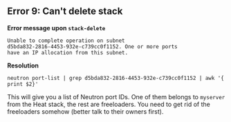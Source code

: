 ## Error 9: Can't delete stack

**Error message upon `stack-delete`**

```
Unable to complete operation on subnet
d5bda832-2816-4453-932e-c739cc0f1152. One or more ports
have an IP allocation from this subnet.
```

**Resolution**

```
neutron port-list | grep d5bda832-2816-4453-932e-c739cc0f1152 | awk '{ print $2}'
```

This will give you a list of Neutron port IDs. One of them belongs to
`myserver` from the Heat stack, the rest are freeloaders. You need to get rid
of the freeloaders somehow (better talk to their owners first).

<!--
Last but not least I've got a little bonus error for you. This kind of error
will happen a lot once people use Heat in earnest, especially in multi-user
projects. We will now create our stack one last time. Once it is up and running
we will use the OpenStack Dashboard to spawn an instance. When we do this we
select the `mynet` network created by our Heat stacks in the Networking tab.
Once the instance is up and running we try to delete our Heat stack.

And presto, it doesn't work. Now why is that? It boils down to Neutron refusing
to delete a subnet with ports still using IPs from that Subnet, which is quite
sensible really. So now you need to get rid of these. I strongly recommend
talking to their owners first. If you can't do that for some reason, it's best
to just delete the ports (maybe disassociating Floating IPs if neccessary) and
leave the instances alone. At least the users who created them won't lose their
data that way.

But the best thing to do is to prevent this situation from occuring in the
first place. I have a couple of suggestions for that:

* Separate Heat stacks and manually created instances into separate projects

* Education and prevention: prefix the names of Heat created resources with
  `heat_` and tell Dashboard users to leave these alone. I have seen this work
  before, but it never scaled beyond 10-15 users.

Of course these are far from perfect, but if you do have that problem a lot
they might help.

-->

